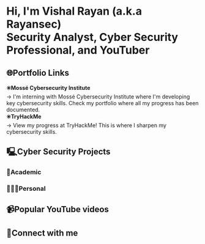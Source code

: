 <h1>Hi, I'm Vishal Rayan (a.k.a Rayansec) <br> Security Analyst, Cyber Security Professional, and YouTuber</h1>

<h2>🌐Portfolio Links</h2>
<b>✳️Mossé Cybersecurity Institute</b><br>
→ I'm interning with Mossé Cybersecurity Institute where I'm developing key cybersecurity skills. Check my portfolio where all my progress has been documented.<br>
<b>✳️TryHackMe</b><br>
→ View my progress at TryHackMe! This is where I sharpen my cybersecurity skills.<br>

<h2>🖳Cyber Security Projects</h2>
<h3>📖Academic</h3>
<h3>🧑🏿‍💻Personal</h3>
<h2>📹Popular YouTube videos</h2>
<h2>🔌Connect with me</h2>

